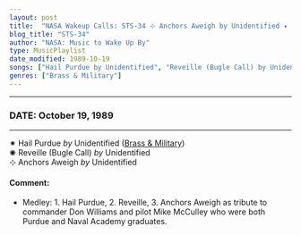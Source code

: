 ```yaml
---
layout: post
title:  "NASA Wakeup Calls: STS-34 ⊹ Anchors Aweigh by Unidentified ✦ October 19, 1989"
blog_title: "STS-34"
author: "NASA: Music to Wake Up By"
type: MusicPlaylist
date_modified: 1989-10-19
songs: ["Hail Purdue by Unidentified", "Reveille (Bugle Call) by Unidentified", "Anchors Aweigh by Unidentified"]
genres: ["Brass & Military"]
---
```


----
### DATE: October 19, 1989
----
✷ Hail Purdue *by* Unidentified ([Brass & Military](https://www.discogs.com/genre/Brass%20%26%20Military)) <a target="blank_" href="https://www.discogs.com/Purdue-University-All-American-Marching-Band-Hail-Purdue/release/7247779">
    <i class="fas fa-compact-disc"
       title="Discogs entry for this song"
       alt="Discogs entry for this song"
       style="font-size: 1.1em;"></i></a>
      &nbsp;<br />
✺ Reveille (Bugle Call) *by* Unidentified    &nbsp;<br />
⊹ Anchors Aweigh *by* Unidentified  

#### Comment:
* Medley: 1. Hail Purdue, 2. Reveille, 3. Anchors Aweigh as tribute to commander Don Williams and pilot Mike McCulley who were both Purdue and Naval Academy graduates.




<br/>
<center>
	<a target="_blank"
	   href="https://twitter.com/intent/tweet?hashtags=Space,NASA,Playlist,NASAWakeupCalls,SpaceProgram&text=🚀 {{ page.author}}, '{{ page.songs.first }}' {{ page.title }}, {{ page.date | date: '%B %d, %Y' }}, {{ site.url }}{{ page.url }}&via=nasawakeupcalls"><i class="fab fa-twitter" title="Tweet this page" alt="Tweet this page" style="font-size: 1.3em;"></i></a>
	&nbsp; 	<i class="fas fa-user-astronaut" style="font-size: 1.5em;"></i> &nbsp;
    <a id="custom_amazon_link"
       type="amzn" search="#"
       category="popular music">
    <i class="fab fa-amazon" style="font-size: 1.3em;"></i></a>
</center>

<!-- Randomly resolve an individual entry from a song array -->
<script src="/assets/javascript/seedrandom.min.js"></script>
<script>
  var wake_me_up = ["Hail Purdue by Unidentified", "Reveille (Bugle Call) by Unidentified", "Anchors Aweigh by Unidentified"];
  var prng = new Math.seedrandom();
  function randomSong() {
    song = wake_me_up[Math.floor(Math.random() * wake_me_up.length)];
    var amazon_link = document.getElementById("custom_amazon_link");
    amazon_link.setAttribute("search", song);
  }
  window.onload = randomSong();
</script>

